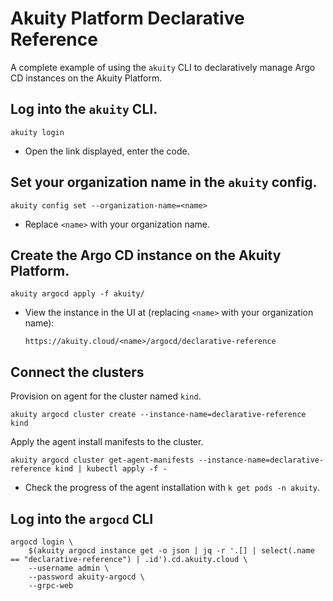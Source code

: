 # Akuity Platform Declarative Reference
A complete example of using the `akuity` CLI to declaratively manage Argo CD instances on the Akuity Platform.

## Log into the `akuity` CLI.
```
akuity login
```
- Open the link displayed, enter the code.

## Set your organization name in the `akuity` config.
```
akuity config set --organization-name=<name>
```
- Replace `<name>` with your organization name.

## Create the Argo CD instance on the Akuity Platform.
```
akuity argocd apply -f akuity/
```
- View the instance in the UI at (replacing `<name>` with your organization name):
  ```
  https://akuity.cloud/<name>/argocd/declarative-reference
  ```

## Connect the clusters
Provision on agent for the cluster named `kind`.
```
akuity argocd cluster create --instance-name=declarative-reference kind
```

Apply the agent install manifests to the cluster.
```
akuity argocd cluster get-agent-manifests --instance-name=declarative-reference kind | kubectl apply -f -
```
- Check the progress of the agent installation with `k get pods -n akuity`.

## Log into the `argocd` CLI
```
argocd login \
    $(akuity argocd instance get -o json | jq -r '.[] | select(.name == "declarative-reference") | .id').cd.akuity.cloud \
    --username admin \
    --password akuity-argocd \
    --grpc-web
```